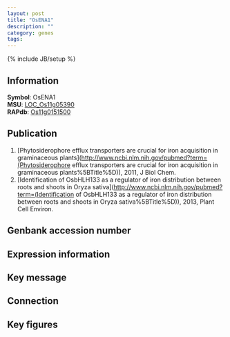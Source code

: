 ```yaml
---
layout: post
title: "OsENA1"
description: ""
category: genes
tags: 
---
```

{% include JB/setup %}

## Information
__Symbol__: OsENA1  
__MSU__: [LOC_Os11g05390](http://rice.plantbiology.msu.edu/cgi-bin/ORF_infopage.cgi?orf=LOC_Os11g05390)  
__RAPdb__: [Os11g0151500](http://rapdb.dna.affrc.go.jp/viewer/gbrowse_details/irgsp1?name=Os11g0151500)  

## Publication
1. [Phytosiderophore efflux transporters are crucial for iron acquisition in graminaceous plants](http://www.ncbi.nlm.nih.gov/pubmed?term=(Phytosiderophore efflux transporters are crucial for iron acquisition in graminaceous plants%5BTitle%5D)), 2011, J Biol Chem.
2. [Identification of OsbHLH133 as a regulator of iron distribution between roots and shoots in Oryza sativa](http://www.ncbi.nlm.nih.gov/pubmed?term=(Identification of OsbHLH133 as a regulator of iron distribution between roots and shoots in Oryza sativa%5BTitle%5D)), 2013, Plant Cell Environ.

## Genbank accession number

## Expression information

## Key message

## Connection

## Key figures


